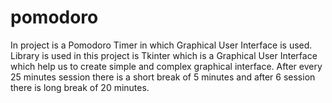 # pomodoro
In project is a Pomodoro Timer in which Graphical User Interface is used. Library is used in this project is Tkinter which is a Graphical User Interface which help us to create simple and complex graphical interface. After every 25 minutes session there is a  short break of 5 minutes and after 6 session there is long break of 20 minutes.
